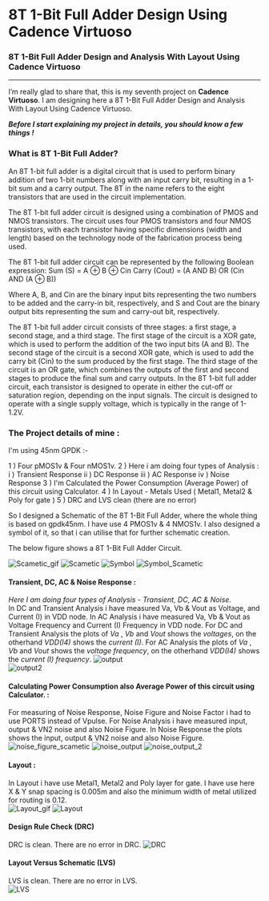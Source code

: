 # 8T 1-Bit Full Adder Design Using Cadence Virtuoso
### 8T 1-Bit Full Adder Design and Analysis With Layout Using Cadence Virtuoso

---
<!-- Cadence Project (Transient, DC, AC, Noise Response, Power Consumption (Average Power) With Layout) -->

I’m really glad to share that, this is my seventh project on __Cadence Virtuoso__. I am designing here a 8T 1-Bit Full Adder Design and Analysis With Layout Using Cadence Virtuoso.

___Before I start explaining my project in details, you should know a few things !___     

### What is 8T 1-Bit Full Adder?  
An 8T 1-bit full adder is a digital circuit that is used to perform binary addition of two 1-bit numbers along with an input carry bit, resulting in a 1-bit sum and a carry output. The 8T in the name refers to the eight transistors that are used in the circuit implementation.

The 8T 1-bit full adder circuit is designed using a combination of PMOS and NMOS transistors. The circuit uses four PMOS transistors and four NMOS transistors, with each transistor having specific dimensions (width and length) based on the technology node of the fabrication process being used.

The 8T 1-bit full adder circuit can be represented by the following Boolean expression:
Sum (S) = A ⊕ B ⊕ Cin
Carry (Cout) = (A AND B) OR (Cin AND (A ⊕ B))

Where A, B, and Cin are the binary input bits representing the two numbers to be added and the carry-in bit, respectively, and S and Cout are the binary output bits representing the sum and carry-out bit, respectively.

The 8T 1-bit full adder circuit consists of three stages: a first stage, a second stage, and a third stage. The first stage of the circuit is a XOR gate, which is used to perform the addition of the two input bits (A and B). The second stage of the circuit is a second XOR gate, which is used to add the carry bit (Cin) to the sum produced by the first stage. The third stage of the circuit is an OR gate, which combines the outputs of the first and second stages to produce the final sum and carry outputs.
In the 8T 1-bit full adder circuit, each transistor is designed to operate in either the cut-off or saturation region, depending on the input signals. The circuit is designed to operate with a single supply voltage, which is typically in the range of 1-1.2V.

### The Project details of mine :
I'm using 45nm GPDK :-

1 ) Four pMOS1v & Four nMOS1v.
2 ) Here i am doing four types of Analysis :
 i ) Transient Response
 ii ) DC Response
 iii ) AC Response
 iv ) Noise Response
3 ) I'm Calculated the Power Consumption (Average Power) of this circuit using Calculator.
4 ) In Layout - Metals Used ( Metal1, Metal2 & Poly for gate )
5 ) DRC and LVS clean (there are no error)

So I designed a Schematic of the 8T 1-Bit Full Adder, where the whole thing is based on gpdk45nm. I have use 4 PMOS1v & 4 NMOS1v. I also designed a symbol of it, so that i can utilise that for further schematic creation.  

The below figure shows a 8T 1-Bit Full Adder Circuit.

![Scametic_gif](https://github.com/wreasin/CMOS-XNOR-Gate-Design-using-Cadence-Virtuoso/blob/main/image/Scametic.gif?raw=true)
![Scametic](https://github.com/wreasin/CMOS-XNOR-Gate-Design-using-Cadence-Virtuoso/blob/main/image/Scametic.PNG?raw=true)
![Symbol](https://github.com/wreasin/CMOS-XNOR-Gate-Design-using-Cadence-Virtuoso/blob/main/image/Symbol.PNG?raw=true)
![Symbol_Scametic](https://github.com/wreasin/CMOS-XNOR-Gate-Design-using-Cadence-Virtuoso/blob/main/image/Symbol_Scametic.PNG?raw=true)

#### Transient, DC, AC & Noise Response :
_Here I am doing four types of Analysis - Transient, DC, AC & Noise_.  
In DC and Transient Analysis i have measured Va, Vb & Vout as Voltage, and Current (I) in VDD node. In AC Analysis i have measured Va, Vb & Vout as Voltage Frequency and Current (I) Frequency in VDD node. For DC and Transient Analysis the plots of _Va_ , _Vb_ and _Vout_ shows the _voltages_, on the otherhand _VDD(I4)_ shows the _current (I)_. For AC Analysis the plots of _Va_ , _Vb_ and _Vout_ shows the _voltage frequency_, on the otherhand _VDD(I4)_ shows the _current (I) frequency_. 
![output](https://github.com/wreasin/CMOS-XNOR-Gate-Design-using-Cadence-Virtuoso/blob/main/image/Output.PNG?raw=true)  
![output2](https://github.com/wreasin/CMOS-XNOR-Gate-Design-using-Cadence-Virtuoso/blob/main/image/Output_2.PNG?raw=true)

#### Calculating Power Consumption also Average Power of this circuit using Calculator. :  
For measuring of Noise Response, Noise Figure and Noise Factor i had to use PORTS instead of Vpulse. For Noise Analysis i have measured input, output & VN2 noise and also Noise Figure. In Noise Response the plots shows the input, output & VN2 noise and also Noise Figure.  
![noise_figure_scametic](https://github.com/wreasin/CMOS-XNOR-Gate-Design-using-Cadence-Virtuoso/blob/main/image/Noise%20Analysis_Scametic.PNG?raw=true)
![noise_output](https://github.com/wreasin/CMOS-XNOR-Gate-Design-using-Cadence-Virtuoso/blob/main/image/Noise_Output(IN.OUT,Noise%20Figure,Noise%20Factor).PNG?raw=true)
![noise_output_2](https://github.com/wreasin/CMOS-XNOR-Gate-Design-using-Cadence-Virtuoso/blob/main/image/Noise_Output(IN.OUT,Noise%20Figure,Noise%20Factor)_2.PNG?raw=true)

#### Layout :
In Layout i have use Metal1, Metal2 and Poly layer for gate. I have use here X & Y snap spacing is 0.005m and also the minimum width of metal utilized for routing is 0.12.  
![Layout_gif](https://github.com/wreasin/CMOS-XNOR-Gate-Design-using-Cadence-Virtuoso/blob/main/image/Layout.gif?raw=true)
![Layout](https://github.com/wreasin/CMOS-XNOR-Gate-Design-using-Cadence-Virtuoso/blob/main/image/Layout.PNG?raw=true)

#### Design Rule Check (DRC)  
DRC is clean. There are no error in DRC.
![DRC](https://github.com/wreasin/CMOS-XNOR-Gate-Design-using-Cadence-Virtuoso/blob/main/image/DRC%20Check.PNG?raw=true)  

#### Layout Versus Schematic (LVS)  
LVS is clean. There are no error in LVS.  
![LVS](https://github.com/wreasin/CMOS-XNOR-Gate-Design-using-Cadence-Virtuoso/blob/main/image/LVS%20Check.jpg?raw=true)
